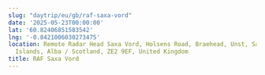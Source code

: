 ```yaml
---
slug: "daytrip/eu/gb/raf-saxa-vord"
date: '2025-05-23T00:00:00'
lat: '60.82406851583542'
lng: '-0.8421006030273475'
location: Remote Radar Head Saxa Vord, Holsens Road, Braehead, Unst, Saxa Vord, Shetland
  Islands, Alba / Scotland, ZE2 9EF, United Kingdom
title: RAF Saxa Vord
---
```



